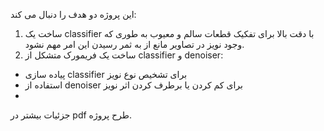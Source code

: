 این پروژه دو هدف را دنبال می کند:
1) ساخت یک classifier با دقت بالا برای تفکیک قطعات سالم و معیوب به طوری که وجود نویز در تصاویر مانع از به ثمر رسیدن این امر مهم نشود.
2) ساخت یک فریمورک متشکل از classifier و denoiser:
  - پیاده سازی classifier برای تشخیص نوع نویز
  - استفاده از denoiser برای کم کردن یا برطرف کردن اثر نویز
  - 
 جزئیات بیشتر در pdf طرح پروژه.
